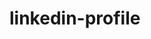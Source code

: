 # linkedin-profile


<!-- To login and see already filled data use 
email : ravi@gmail.com
password : 123456 -->